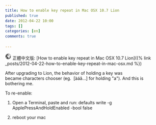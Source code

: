 ```yaml
---
title: How to enable key repeat in Mac OSX 10.7 Lion
published: true
date: 2012-04-22 10:00
tags: []
categories: [en]
comments: true

---
```


![](/images/world.png) 正體中文版: [How to enable key repeat in Mac OSX 10.7 Lion]({% link _posts/2012-04-22-how-to-enable-key-repeat-in-mac-osx.md %})

After upgrading to Lion, the behavior of holding a key was became characters chooser (eg.  [àáâ...] for holding "a"). And this is bothering me.

To re-enable:

1. Open a Terminal, paste and run:
defaults write -g ApplePressAndHoldEnabled -bool false

2. reboot your mac
